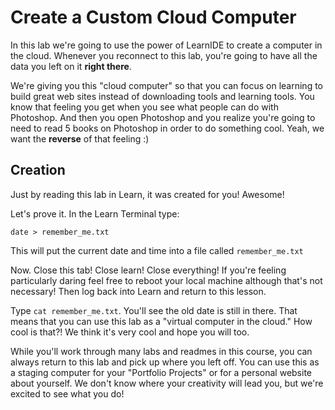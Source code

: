 # Create a Custom Cloud Computer

In this lab we're going to use the power of LearnIDE to create a computer in
the cloud. Whenever you reconnect to this lab, you're going to have all the
data you left on it **right there**.

We're giving you this "cloud computer" so that you can focus on learning to
build great web sites instead of downloading tools and learning tools. You know
that feeling you get when you see what people can do with Photoshop. And then
you open Photoshop and you realize you're going to need to read 5 books on
Photoshop in order to do something cool. Yeah, we want the **reverse** of that
feeling :)

## Creation

Just by reading this lab in Learn, it was created for you! Awesome!

Let's prove it. In the Learn Terminal type:

`date > remember_me.txt`

This will put the current date and time into a file called `remember_me.txt`

Now. Close this tab! Close learn! Close everything! If you're feeling
particularly daring feel free to reboot your local machine although that's not
necessary! Then log back into Learn and return to this lesson.

Type `cat remember_me.txt`. You'll see the old date is still in there. That
means that you can use this lab as a "virtual computer in the cloud." How cool
is that?! We think it's very cool and hope you will too.

While you'll work through many labs and readmes in this course, you can always
return to this lab and pick up where you left off. You can use this as a
staging computer for your "Portfolio Projects" or for a personal website about
yourself. We don't know where your creativity will lead you, but we're excited
to see what you do!
